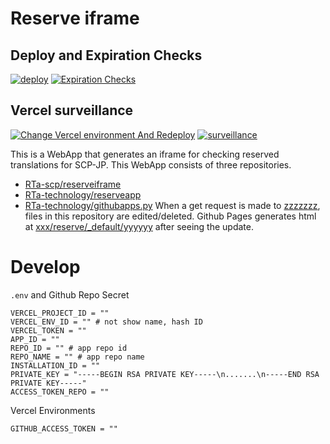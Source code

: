 # Reserve iframe
## Deploy and Expiration Checks
[![deploy](https://img.shields.io/github/workflow/status/RTa-scp/reserveiframe/%5Bdocs%5D%20deploy?label=Deploy%20run:%202022-06-20%2016:37&style=flat-square)](https://github.com/RTa-scp/reserveiframe/actions/workflows/pages.yaml)
[![Expiration Checks](https://img.shields.io/github/workflow/status/RTa-scp/reserveiframe/%5Bcheck%5D%20Expiration%20Checks?label=Expiration%20Checks%20date:%202022-06-21&style=flat-square)](https://github.com/RTa-scp/reserveiframe/actions/workflows/expirationcheck.yaml)

## Vercel surveillance
[![Change Vercel environment And Redeploy](https://img.shields.io/github/workflow/status/RTa-scp/reserveiframe/%5Bchange%5D%20Change%20Vercel%20environment%20And%20Redeploy?label=Vercel%20run:%202022-06-21%2008:08&style=flat-square)](https://github.com/RTa-scp/reserveiframe/actions/workflows/vercel.yaml)
[![surveillance](https://img.shields.io/github/workflow/status/RTa-scp/reserveiframe/%5Bcheck%5D%20Vercel%20surveillance?label=Survive%20run:%202022-06-21%2007:53&style=flat-square)](https://github.com/RTa-scp/reserveiframe/actions/workflows/surveillance.yaml)


This is a WebApp that generates an iframe for checking reserved translations for SCP-JP.
This WebApp consists of three repositories.
 - [RTa-scp/reserveiframe](https://github.com/RTa-scp/reserveiframe)
 - [RTa-technology/reserveapp](https://github.com/RTa-technology/reserveapp)
 - [RTa-technology/githubapps.py](https://github.com/RTa-technology/githubapps.py)
When a get request is made to [zzzzzzz](#), files in this repository are edited/deleted.
Github Pages generates html at [xxx/reserve/_default/yyyyyy](#) after seeing the update.
# Develop
`.env` and Github Repo Secret
```
VERCEL_PROJECT_ID = ""
VERCEL_ENV_ID = "" # not show name, hash ID
VERCEL_TOKEN = ""
APP_ID = ""
REPO_ID = "" # app repo id
REPO_NAME = "" # app repo name
INSTALLATION_ID = ""
PRIVATE_KEY = "-----BEGIN RSA PRIVATE KEY-----\n.......\n-----END RSA PRIVATE KEY-----"
ACCESS_TOKEN_REPO = ""
```
Vercel Environments
```
GITHUB_ACCESS_TOKEN = ""
```